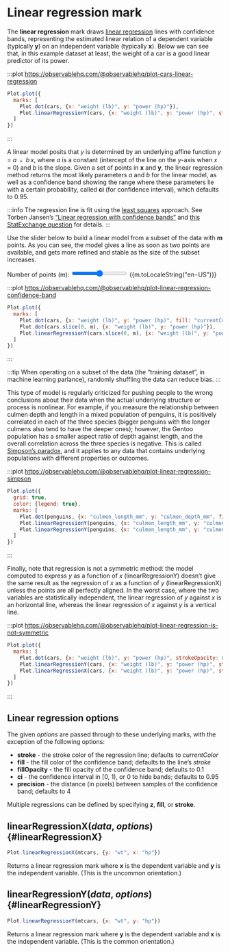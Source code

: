 <script setup>

import * as Plot from "@observablehq/plot";
import * as d3 from "d3";
import {ref} from "vue";
import cars from "../data/cars.ts";
import penguins from "../data/penguins.ts";

const m = ref(0);

</script>

# Linear regression mark <VersionBadge version="0.5.1" />

The **linear regression** mark draws [linear regression](https://en.wikipedia.org/wiki/Linear_regression) lines with confidence bands, representing the estimated linear relation of a dependent variable (typically **y**) on an independent variable (typically **x**). Below we can see that, in this example dataset at least, the weight of a car is a good linear predictor of its power.

:::plot https://observablehq.com/@observablehq/plot-cars-linear-regression
```js
Plot.plot({
  marks: [
    Plot.dot(cars, {x: "weight (lb)", y: "power (hp)"}),
    Plot.linearRegressionY(cars, {x: "weight (lb)", y: "power (hp)", stroke: "red"})
  ]
})
```
:::

A linear model posits that _y_ is determined by an underlying affine function *y* = *a* ﹢ *b&thinsp;x*, where _a_ is a constant (intercept of the line on the _y_-axis when _x_ = 0) and _b_ is the slope. Given a set of points in **x** and **y**, the linear regression method returns the most likely parameters _a_ and _b_ for the linear model, as well as a confidence band showing the range where these parameters lie with a certain probability, called **ci** (for confidence interval), which defaults to 0.95.

:::info
The regression line is fit using the [least squares](https://en.wikipedia.org/wiki/Least_squares) approach. See Torben Jansen’s [“Linear regression with confidence bands”](https://observablehq.com/@toja/linear-regression-with-confidence-bands) and [this StatExchange question](https://stats.stackexchange.com/questions/101318/understanding-shape-and-calculation-of-confidence-bands-in-linear-regression) for details.
:::

Use the slider below to build a linear model from a subset of the data with **m** points. As you can see, the model gives a line as soon as two points are available, and gets more refined and stable as the size of the subset increases.

<p>
  <label class="label-input">
    Number of points (m):
    <input type="range" v-model.number="m" min="0" :max="cars.length" step="1">
    <span style="font-variant-numeric: tabular-nums;">{{m.toLocaleString("en-US")}}</span>
  </label>
</p>

:::plot https://observablehq.com/@observablehq/plot-linear-regression-confidence-band
```js
Plot.plot({
  marks: [
    Plot.dot(cars, {x: "weight (lb)", y: "power (hp)", fill: "currentColor", fillOpacity: 0.2}),
    Plot.dot(cars.slice(0, m), {x: "weight (lb)", y: "power (hp)"}),
    Plot.linearRegressionY(cars.slice(0, m), {x: "weight (lb)", y: "power (hp)", stroke: "red"})
  ]
})
```
:::

:::tip
When operating on a subset of the data (the “training dataset”, in machine learning parlance), randomly shuffling the data can reduce bias.
:::

This type of model is regularly criticized for pushing people to the wrong conclusions about their data when the actual underlying structure or process is nonlinear. For example, if you measure the relationship between culmen depth and length in a mixed population of penguins, it is positively correlated in each of the three species (bigger penguins with the longer culmens also tend to have the deeper ones); however, the Gentoo population has a smaller aspect ratio of depth against length, and the overall correlation across the three species is negative. This is called [Simpson’s paradox](https://en.wikipedia.org/wiki/Simpson%27s_paradox), and it applies to any data that contains underlying populations with different properties or outcomes.

:::plot https://observablehq.com/@observablehq/plot-linear-regression-simpson
```js
Plot.plot({
  grid: true,
  color: {legend: true},
  marks: [
    Plot.dot(penguins, {x: "culmen_length_mm", y: "culmen_depth_mm", fill: "species"}),
    Plot.linearRegressionY(penguins, {x: "culmen_length_mm", y: "culmen_depth_mm", stroke: "species"}),
    Plot.linearRegressionY(penguins, {x: "culmen_length_mm", y: "culmen_depth_mm"})
  ]
})
```
:::

Finally, note that regression is not a symmetric method: the model computed to express _y_ as a function of _x_ (linearRegressionY) doesn’t give the same result as the regression of _x_ as a function of _y_ (linearRegressionX) unless the points are all perfectly aligned. In the worst case, where the two variables are statistically independent, the linear regression of _y_ against _x_ is an horizontal line, whereas the linear regression of _x_ against _y_ is a vertical line.

:::plot https://observablehq.com/@observablehq/plot-linear-regression-is-not-symmetric
```js
Plot.plot({
  marks: [
    Plot.dot(cars, {x: "weight (lb)", y: "power (hp)", strokeOpacity: 0.5, r: 2}),
    Plot.linearRegressionY(cars, {x: "weight (lb)", y: "power (hp)", stroke: "steelblue"}),
    Plot.linearRegressionX(cars, {x: "weight (lb)", y: "power (hp)", stroke: "orange"})
  ]
})
```
:::

## Linear regression options

The given *options* are passed through to these underlying marks, with the exception of the following options:

* **stroke** - the stroke color of the regression line; defaults to *currentColor*
* **fill** - the fill color of the confidence band; defaults to the line’s *stroke*
* **fillOpacity** - the fill opacity of the confidence band; defaults to 0.1
* **ci** - the confidence interval in [0, 1), or 0 to hide bands; defaults to 0.95
* **precision** - the distance (in pixels) between samples of the confidence band; defaults to 4

Multiple regressions can be defined by specifying **z**, **fill**, or **stroke**.

## linearRegressionX(*data*, *options*) {#linearRegressionX}

```js
Plot.linearRegressionX(mtcars, {y: "wt", x: "hp"})
```

Returns a linear regression mark where **x** is the dependent variable and **y** is the independent variable. (This is the uncommon orientation.)

## linearRegressionY(*data*, *options*) {#linearRegressionY}

```js
Plot.linearRegressionY(mtcars, {x: "wt", y: "hp"})
```

Returns a linear regression mark where **y** is the dependent variable and **x** is the independent variable. (This is the common orientation.)
